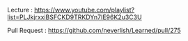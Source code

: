 Lecture : https://www.youtube.com/playlist?list=PLJkjrxxiBSFCKD9TRKDYn7IE96K2u3C3U

Pull Request : https://github.com/neverlish/Learned/pull/275
